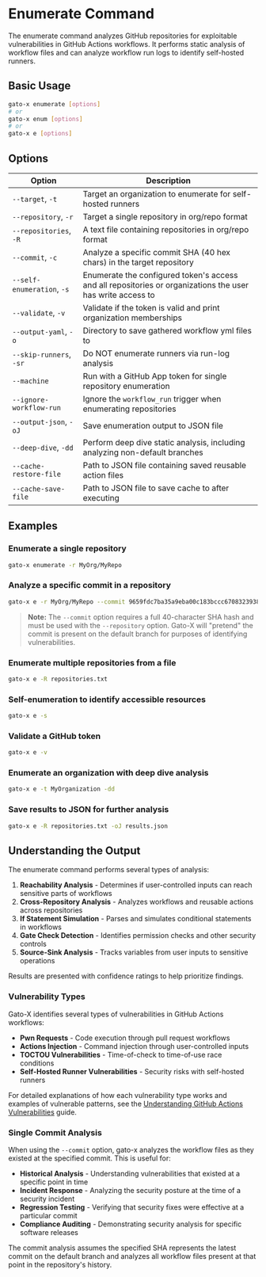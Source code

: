 # Enumerate Command

The enumerate command analyzes GitHub repositories for exploitable vulnerabilities in GitHub Actions workflows. It performs static analysis of workflow files and can analyze workflow run logs to identify self-hosted runners.

## Basic Usage

```bash
gato-x enumerate [options]
# or
gato-x enum [options]
# or
gato-x e [options]
```

## Options

| Option | Description |
|--------|-------------|
| `--target`, `-t` | Target an organization to enumerate for self-hosted runners |
| `--repository`, `-r` | Target a single repository in org/repo format |
| `--repositories`, `-R` | A text file containing repositories in org/repo format |
| `--commit`, `-c` | Analyze a specific commit SHA (40 hex chars) in the target repository |
| `--self-enumeration`, `-s` | Enumerate the configured token's access and all repositories or organizations the user has write access to |
| `--validate`, `-v` | Validate if the token is valid and print organization memberships |
| `--output-yaml`, `-o` | Directory to save gathered workflow yml files to |
| `--skip-runners`, `-sr` | Do NOT enumerate runners via run-log analysis |
| `--machine` | Run with a GitHub App token for single repository enumeration |
| `--ignore-workflow-run` | Ignore the `workflow_run` trigger when enumerating repositories |
| `--output-json`, `-oJ` | Save enumeration output to JSON file |
| `--deep-dive`, `-dd` | Perform deep dive static analysis, including analyzing non-default branches |
| `--cache-restore-file` | Path to JSON file containing saved reusable action files |
| `--cache-save-file` | Path to JSON file to save cache to after executing |

## Examples

### Enumerate a single repository

```bash
gato-x enumerate -r MyOrg/MyRepo
```

### Analyze a specific commit in a repository

```bash
gato-x e -r MyOrg/MyRepo --commit 9659fdc7ba35a9eba00c183bccc67083239383e8
```

> **Note:** The `--commit` option requires a full 40-character SHA hash and must be used with the `--repository` option. Gato-X will "pretend" the commit is present on the default branch for purposes of
identifying vulnerabilities.

### Enumerate multiple repositories from a file

```bash
gato-x e -R repositories.txt
```

### Self-enumeration to identify accessible resources

```bash
gato-x e -s
```

### Validate a GitHub token

```bash
gato-x e -v
```

### Enumerate an organization with deep dive analysis

```bash
gato-x e -t MyOrganization -dd
```

### Save results to JSON for further analysis

```bash
gato-x e -R repositories.txt -oJ results.json
```

## Understanding the Output

The enumerate command performs several types of analysis:

1. **Reachability Analysis** - Determines if user-controlled inputs can reach sensitive parts of workflows
2. **Cross-Repository Analysis** - Analyzes workflows and reusable actions across repositories
3. **If Statement Simulation** - Parses and simulates conditional statements in workflows
4. **Gate Check Detection** - Identifies permission checks and other security controls
5. **Source-Sink Analysis** - Tracks variables from user inputs to sensitive operations

Results are presented with confidence ratings to help prioritize findings.

### Vulnerability Types

Gato-X identifies several types of vulnerabilities in GitHub Actions workflows:

- **Pwn Requests** - Code execution through pull request workflows
- **Actions Injection** - Command injection through user-controlled inputs
- **TOCTOU Vulnerabilities** - Time-of-check to time-of-use race conditions
- **Self-Hosted Runner Vulnerabilities** - Security risks with self-hosted runners

For detailed explanations of how each vulnerability type works and examples of vulnerable patterns, see the [Understanding GitHub Actions Vulnerabilities](../advanced/vulnerabilities.md) guide.

### Single Commit Analysis

When using the `--commit` option, gato-x analyzes the workflow files as they existed at the specified commit. This is useful for:

- **Historical Analysis** - Understanding vulnerabilities that existed at a specific point in time
- **Incident Response** - Analyzing the security posture at the time of a security incident
- **Regression Testing** - Verifying that security fixes were effective at a particular commit
- **Compliance Auditing** - Demonstrating security analysis for specific software releases

The commit analysis assumes the specified SHA represents the latest commit on the default branch and analyzes all workflow files present at that point in the repository's history.
